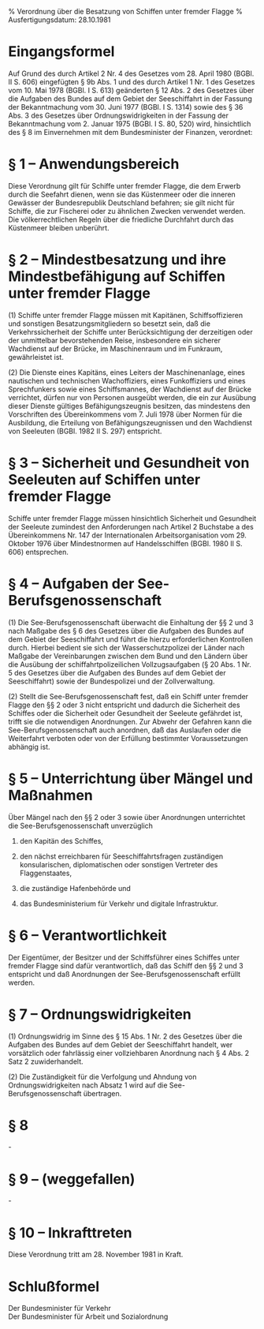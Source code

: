 % Verordnung über die Besatzung von Schiffen unter fremder Flagge
% Ausfertigungsdatum: 28.10.1981
 
# Eingangsformel

Auf Grund des durch Artikel 2 Nr. 4 des Gesetzes vom 28. April 1980 (BGBl. II S. 606) eingefügten § 9b Abs. 1 und des durch Artikel 1 Nr. 1 des Gesetzes vom 10. Mai 1978 (BGBl. I S. 613) geänderten § 12 Abs. 2 des Gesetzes über die Aufgaben des Bundes auf dem Gebiet der Seeschiffahrt in der Fassung der Bekanntmachung vom 30. Juni 1977 (BGBl. I S. 1314) sowie des § 36 Abs. 3 des Gesetzes über Ordnungswidrigkeiten in der Fassung der Bekanntmachung vom 2. Januar 1975 (BGBl. I S. 80, 520) wird, hinsichtlich des § 8 im Einvernehmen mit dem Bundesminister der Finanzen, verordnet:

# § 1 – Anwendungsbereich

Diese Verordnung gilt für Schiffe unter fremder Flagge, die dem Erwerb durch die Seefahrt dienen, wenn sie das Küstenmeer oder die inneren Gewässer der Bundesrepublik Deutschland befahren; sie gilt nicht für Schiffe, die zur Fischerei oder zu ähnlichen Zwecken verwendet werden. Die völkerrechtlichen Regeln über die friedliche Durchfahrt durch das Küstenmeer bleiben unberührt.

# § 2 – Mindestbesatzung und ihre Mindestbefähigung auf Schiffen unter fremder Flagge

(1) Schiffe unter fremder Flagge müssen mit Kapitänen, Schiffsoffizieren und sonstigen Besatzungsmitgliedern so besetzt sein, daß die Verkehrssicherheit der Schiffe unter Berücksichtigung der derzeitigen oder der unmittelbar bevorstehenden Reise, insbesondere ein sicherer Wachdienst auf der Brücke, im Maschinenraum und im Funkraum, gewährleistet ist.

(2) Die Dienste eines Kapitäns, eines Leiters der Maschinenanlage, eines nautischen und technischen Wachoffiziers, eines Funkoffiziers und eines Sprechfunkers sowie eines Schiffsmannes, der Wachdienst auf der Brücke verrichtet, dürfen nur von Personen ausgeübt werden, die ein zur Ausübung dieser Dienste gültiges Befähigungszeugnis besitzen, das mindestens den Vorschriften des Übereinkommens vom 7. Juli 1978 über Normen für die Ausbildung, die Erteilung von Befähigungszeugnissen und den Wachdienst von Seeleuten (BGBl. 1982 II S. 297) entspricht.

# § 3 – Sicherheit und Gesundheit von Seeleuten auf Schiffen unter fremder Flagge

Schiffe unter fremder Flagge müssen hinsichtlich Sicherheit und Gesundheit der Seeleute zumindest den Anforderungen nach Artikel 2 Buchstabe a des Übereinkommens Nr. 147 der Internationalen Arbeitsorganisation vom 29. Oktober 1976 über Mindestnormen auf Handelsschiffen (BGBl. 1980 II S. 606) entsprechen.

# § 4 – Aufgaben der See-Berufsgenossenschaft

(1) Die See-Berufsgenossenschaft überwacht die Einhaltung der §§ 2 und 3 nach Maßgabe des § 6 des Gesetzes über die Aufgaben des Bundes auf dem Gebiet der Seeschiffahrt und führt die hierzu erforderlichen Kontrollen durch. Hierbei bedient sie sich der Wasserschutzpolizei der Länder nach Maßgabe der Vereinbarungen zwischen dem Bund und den Ländern über die Ausübung der schiffahrtpolizeilichen Vollzugsaufgaben (§ 20 Abs. 1 Nr. 5 des Gesetzes über die Aufgaben des Bundes auf dem Gebiet der Seeschiffahrt) sowie der Bundespolizei und der Zollverwaltung.

(2) Stellt die See-Berufsgenossenschaft fest, daß ein Schiff unter fremder Flagge den §§ 2 oder 3 nicht entspricht und dadurch die Sicherheit des Schiffes oder die Sicherheit oder Gesundheit der Seeleute gefährdet ist, trifft sie die notwendigen Anordnungen. Zur Abwehr der Gefahren kann die See-Berufsgenossenschaft auch anordnen, daß das Auslaufen oder die Weiterfahrt verboten oder von der Erfüllung bestimmter Voraussetzungen abhängig ist.

# § 5 – Unterrichtung über Mängel und Maßnahmen

Über Mängel nach den §§ 2 oder 3 sowie über Anordnungen unterrichtet die See-Berufsgenossenschaft unverzüglich

1. den Kapitän des Schiffes,

2. den nächst erreichbaren für Seeschiffahrtsfragen zuständigen konsularischen, diplomatischen oder sonstigen Vertreter des Flaggenstaates,

3. die zuständige Hafenbehörde und

4. das Bundesministerium für Verkehr und digitale Infrastruktur.

# § 6 – Verantwortlichkeit

Der Eigentümer, der Besitzer und der Schiffsführer eines Schiffes unter fremder Flagge sind dafür verantwortlich, daß das Schiff den §§ 2 und 3 entspricht und daß Anordnungen der See-Berufsgenossenschaft erfüllt werden.

# § 7 – Ordnungswidrigkeiten

(1) Ordnungswidrig im Sinne des § 15 Abs. 1 Nr. 2 des Gesetzes über die Aufgaben des Bundes auf dem Gebiet der Seeschiffahrt handelt, wer vorsätzlich oder fahrlässig einer vollziehbaren Anordnung nach § 4 Abs. 2 Satz 2 zuwiderhandelt.

(2) Die Zuständigkeit für die Verfolgung und Ahndung von Ordnungswidrigkeiten nach Absatz 1 wird auf die See-Berufsgenossenschaft übertragen.

# § 8

\-

# § 9 – (weggefallen)

\-

# § 10 – Inkrafttreten

Diese Verordnung tritt am 28. November 1981 in Kraft.

# Schlußformel

Der Bundesminister für Verkehr  
Der Bundesminister für Arbeit und Sozialordnung

